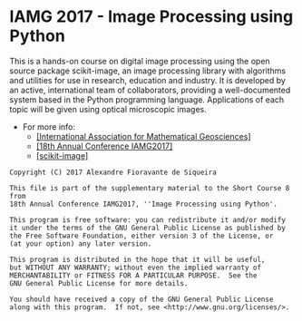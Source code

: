 # IAMG 2017 - Image Processing using Python

This is a hands-on course on digital image processing using the open
source package scikit-image, an image processing library with algorithms
and utilities for use in research, education and industry. It is developed
by an active, international team of collaborators, providing a
well-documented system based in the Python programming language. Applications
of each topic will be given using optical microscopic images.

* For more info:
  * [[International Association for Mathematical Geosciences]](https://www.iamg.org/)
  * [[18th Annual Conference IAMG2017]](http://iamg2017.com/)
  * [[scikit-image]](http://scikit-image.org/)

```
Copyright (C) 2017 Alexandre Fioravante de Siqueira

This file is part of the supplementary material to the Short Course 8 from
18th Annual Conference IAMG2017, ''Image Processing using Python'.

This program is free software: you can redistribute it and/or modify
it under the terms of the GNU General Public License as published by
the Free Software Foundation, either version 3 of the License, or
(at your option) any later version.

This program is distributed in the hope that it will be useful,
but WITHOUT ANY WARRANTY; without even the implied warranty of
MERCHANTABILITY or FITNESS FOR A PARTICULAR PURPOSE.  See the
GNU General Public License for more details.

You should have received a copy of the GNU General Public License
along with this program.  If not, see <http://www.gnu.org/licenses/>.
```
